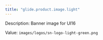```yaml
---
title: "glide.product.image.light"
---
```


Description: Banner image for UI16

Value: `images/logos/sn-logo-light-green.png`